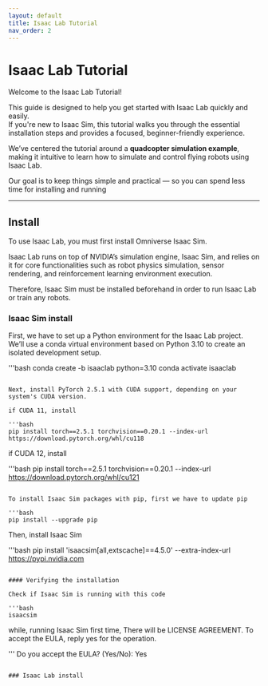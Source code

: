 ```yaml
---
layout: default
title: Isaac Lab Tutorial
nav_order: 2
---
```


# Isaac Lab Tutorial

Welcome to the Isaac Lab Tutorial!

This guide is designed to help you get started with Isaac Lab quickly and easily.  
If you're new to Isaac Sim, this tutorial walks you through the essential installation steps and provides a focused, beginner-friendly experience.

We’ve centered the tutorial around a **quadcopter simulation example**, making it intuitive to learn how to simulate and control flying robots using Isaac Lab.

Our goal is to keep things simple and practical — so you can spend less time for installing and running

---
## Install
To use Isaac Lab, you must first install Omniverse Isaac Sim.

Isaac Lab runs on top of NVIDIA’s simulation engine, Isaac Sim, and relies on it for core functionalities such as robot physics simulation, sensor rendering, and reinforcement learning environment execution. 

Therefore, Isaac Sim must be installed beforehand in order to run Isaac Lab or train any robots.

### Isaac Sim install

First, we have to set up a Python environment for the Isaac Lab project.
We’ll use a conda virtual environment based on Python 3.10 to create an isolated development setup.

'''bash
conda create -b isaaclab python=3.10
conda activate isaaclab
```

Next, install PyTorch 2.5.1 with CUDA support, depending on your system's CUDA version.

if CUDA 11, install

'''bash
pip install torch==2.5.1 torchvision==0.20.1 --index-url https://download.pytorch.org/whl/cu118
```

if CUDA 12, install 

'''bash
pip install torch==2.5.1 torchvision==0.20.1 --index-url https://download.pytorch.org/whl/cu121
```

To install Isaac Sim packages with pip, first we have to update pip

'''bash
pip install --upgrade pip
```

Then, install Isaac Sim

'''bash
pip install 'isaacsim[all,extscache]==4.5.0' --extra-index-url https://pypi.nvidia.com
```

#### Verifying the installation

Check if Isaac Sim is running with this code
 
'''bash
isaacsim
```

while, running Isaac Sim first time, There will be LICENSE AGREEMENT. To accept the EULA, reply yes for the operation.

'''
Do you accept the EULA? (Yes/No): Yes
```

### Isaac Lab install



